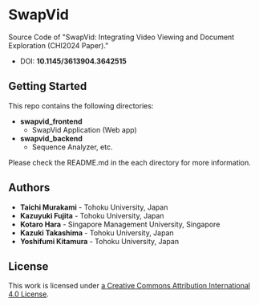 # SwapVid

Source Code of "SwapVid: Integrating Video Viewing and Document Exploration (CHI2024 Paper)."

- DOI: **10.1145/3613904.3642515**

## Getting Started

This repo contains the following directories:

- **swapvid_frontend**
  - SwapVid Application (Web app)
- **swapvid_backend**
  - Sequence Analyzer, etc.

Please check the README.md in the each directory for more information.

## Authors

- **Taichi Murakami** - Tohoku University, Japan
- **Kazuyuki Fujita** - Tohoku University, Japan
- **Kotaro Hara** - Singapore Management University, Singapore
- **Kazuki Takashima** - Tohoku University, Japan
- **Yoshifumi Kitamura** - Tohoku University, Japan

## License

This work is licensed under [a Creative Commons Attribution International 4.0 License](https://creativecommons.org/licenses/by/4.0/).
